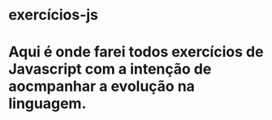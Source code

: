 # exercícios-js
# Aqui é onde farei todos exercícios de Javascript com a intenção de aocmpanhar a evolução na linguagem.
